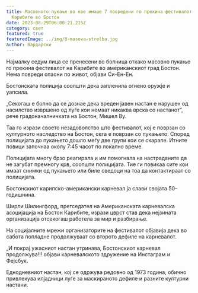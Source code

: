 ```yaml
---
title: Масовното пукање во кое имаше 7 повредени го прекина фестивалот на
  Карибите во Бостон
date: 2023-08-29T06:00:21.215Z
category: свет
featured: true
featuredImage: ../img/8-masova-strelba.jpg
author: Вардарски
---
```

Најмалку седум лица се пренесени во болница откако масовно пукање го прекина фестивалот на Карибите во американскиот град Бостон. Нема повреди опасни по живот, објави Си-Ен-Ен.

Бостонската полиција соопшти дека запленила огнено оружје и уапсила.

„Секогаш е болно да се дознае дека вреден јавен настан е нарушен од насилство извршено од луѓе кои немаат никаква врска со настанот“, рече градоначалничката на Бостон, Мишел Ву.

Таа го изрази своето незадоволство што фестивалот, кој е поврзан со културното наследство на Бостон, сега е поврзан со пукањето.
Според полицијата до пукањето дошло меѓу две групи кои се скарале. Итните повици започнаа околу 7:45 часот по локално време.

Полицијата многу брзо реагирала и им помогнала на настраданите да не загубат премногу крв, соопшти полицијата. Тие ги повикаа сите кои имаат снимки од пукањето или биле сведоци на тоа да контактираат со полицијата.

Бостонскиот карипско-американски карневал ја слави својата 50-годишнина.

Ширли Шилингфорд, претседател на Американската карневалска асоцијација на Бостон Карибите, изрази цврст став дека нејзината организација отсекогаш работела за мир и разбирање.

На социјалните мрежи организаторите на фестивалот објавија дека во сабота попладне продолжуваат со второто дефиле на карневалот.

„И покрај ужасниот настан утринава, Бостонскиот карневал продолжува!!! објави карневалското здружение на Инстаграм и Фејсбук.

Еднодневниот настан, кој се одржува редовно од 1973 година, обично привлекува илјадници луѓе за маскираното дефиле и разните културни настани.